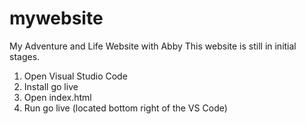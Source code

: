 # mywebsite
My Adventure and Life Website with Abby
This website is still in initial stages.

1. Open Visual Studio Code
2. Install go live
3. Open index.html
4. Run go live (located bottom right of the VS Code)
